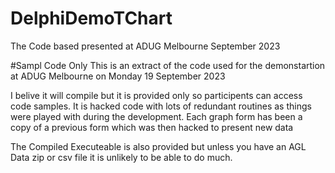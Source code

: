 # DelphiDemoTChart
The Code based presented at ADUG Melbourne September 2023

#Sampl Code Only
This is an extract of the code used for the demonstartion at ADUG Melbourne on Monday 19 September 2023

I belive it will compile but it is provided only so participents can access code samples. It is hacked code with lots of redundant routines as things were played with during the development. Each graph form has been a copy of a previous form which was then hacked to present new data

The Compiled Executeable is also provided but unless you have an AGL Data zip or csv file it is unlikely to be able to do much.
